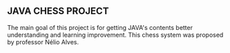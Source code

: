 ## JAVA CHESS PROJECT 

The main goal of this project is for getting JAVA's contents better understanding and learning improvement. This chess system was proposed by professor Nélio Alves.
